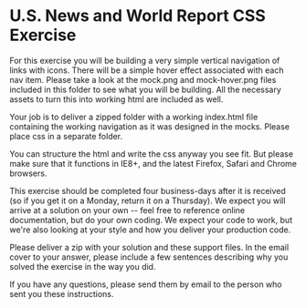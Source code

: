 # U.S. News and World Report CSS Exercise

For this exercise you will be building a very simple vertical navigation of
links with icons. There will be a simple hover effect associated with each nav
item. Please take a look at the mock.png and mock-hover.png files included in
this folder to see what you will be building. All the necessary assets to turn
this into working html are included as well.

Your job is to deliver a zipped folder with a working index.html file
containing the working navigation as it was designed in the mocks. Please place
css in a separate folder.

You can structure the html and write the css anyway you see fit. But please
make sure that it functions in IE8+, and the latest Firefox, Safari and Chrome
browsers.

This exercise should be completed four business-days after it is received (so
if you get it on a Monday, return it on a Thursday). We expect you will arrive
at a solution on your own -- feel free to reference online documentation, but
do your own coding. We expect your code to work, but we're also looking at your
style and how you deliver your production code.

Please deliver a zip with your solution and these support files. In the email
cover to your answer, please include a few sentences describing why you solved
the exercise in the way you did.

If you have any questions, please send them by email
to the person who sent you these instructions.
